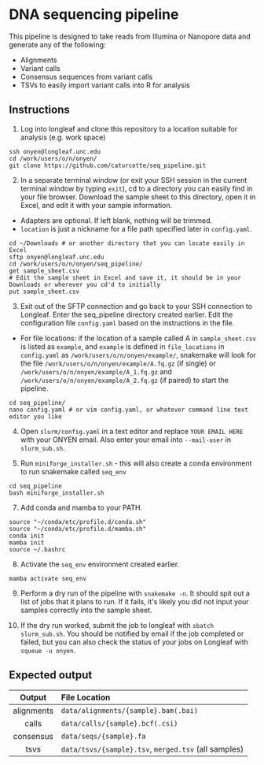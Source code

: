# DNA sequencing pipeline

This pipeline is designed to take reads from Illumina or Nanopore data and generate any of the following:
- Alignments
- Variant calls
- Consensus sequences from variant calls
- TSVs to easily import variant calls into R for analysis

## Instructions
1. Log into longleaf and clone this repository to a location suitable for analysis (e.g. work space)
```
ssh onyen@longleaf.unc.edu
cd /work/users/o/n/onyen/
git clone https://github.com/caturcotte/seq_pipeline.git
```

2. In a separate terminal window (or exit your SSH session in the current terminal window by typing `exit`), cd to a directory you can easily find in your file browser. Download the sample sheet to this directory, open it in Excel, and edit it with your sample information.
- Adapters are optional. If left blank, nothing will be trimmed.
- `location` is just a nickname for a file path specified later in `config.yaml`.
```
cd ~/Downloads # or another directory that you can locate easily in Excel
sftp onyen@longleaf.unc.edu
cd /work/users/o/n/onyen/seq_pipeline/
get sample_sheet.csv
# Edit the sample sheet in Excel and save it, it should be in your Downloads or wherever you cd'd to initially
put sample_sheet.csv
```

3. Exit out of the SFTP connection and go back to your SSH connection to Longleaf. Enter the seq_pipeline directory created earlier. Edit the configuration file `config.yaml` based on the instructions in the file.
- For file locations: if the location of a sample called A in `sample_sheet.csv` is listed as `example`, and `example` is defined in `file_locations` in `config.yaml` as `/work/users/o/n/onyen/example/`, snakemake will look for the file `/work/users/o/n/onyen/example/A.fq.gz` (if single) or `/work/users/o/n/onyen/example/A_1.fq.gz` and `/work/users/o/n/onyen/example/A_2.fq.gz` (if paired) to start the pipeline.
```
cd seq_pipeline/
nano config.yaml # or vim config.yaml, or whatever command line text editor you like
```

4. Open `slurm/config.yaml` in a text editor and replace `YOUR EMAIL HERE` with your ONYEN email. Also enter your email into `--mail-user` in `slurm_sub.sh`.
   
6. Run `miniforge_installer.sh` - this will also create a conda environment to run snakemake called `seq_env`
```
cd seq_pipeline
bash miniforge_installer.sh
```

7. Add conda and mamba to your PATH.
```
source "~/conda/etc/profile.d/conda.sh"
source "~/conda/etc/profile.d/mamba.sh"
conda init
mamba init
source ~/.bashrc
```

8. Activate the `seq_env` environment created earlier.
```
mamba activate seq_env
```

9. Perform a dry run of the pipeline with `snakemake -n`. It should spit out a list of jobs that it plans to run. If it fails, it's likely you did not input your samples correctly into the sample sheet.


10. If the dry run worked, submit the job to longleaf with `sbatch slurm_sub.sh`. You should be notified by email if the job completed or failed, but you can also check the status of your jobs on Longleaf with `squeue -u onyen`.
   
## Expected output
|**Output**|**File Location**|
|:--------:|:----------------|
|alignments|`data/alignments/{sample}.bam(.bai)`|
|calls|`data/calls/{sample}.bcf(.csi)`|
|consensus|`data/seqs/{sample}.fa`|
|tsvs|`data/tsvs/{sample}.tsv`, `merged.tsv` (all samples)|

